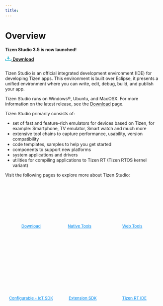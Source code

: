 ```yaml
---
title: 
---
```

# Overview 

**Tizen Studio 3.5 is now launched!**

[![Download](tizenstudio/media/ic_docs_download.png)  **Download**](https://developer.tizen.org/development/tizen-studio/download)

<style>
    #main:before, 
    #main:after {
        content: "";
        display: table;
    }
    .docs-ui-started [class^="docs-ui-"] {
        height: 200px;
        padding: 0;
        text-align: center;
        border: 0 none;
        border-top: 0 solid #dadada;
        border-bottom: 0 solid #dadada;
        box-sizing: border-box;
        position: relative;
        float: left;
        margin: 2px auto 30px;
    }
    .docs-ui-started [class^="docs-ui-"]>span {
        display: block;
        color: #333;
        line-height: 32px;
        position: relative;   
    }
    .docs-ui-started .docs-ui-wearable:before, 
    .docs-ui-started .docs-ui-tv:before, 
    .docs-ui-started .docs-ui-mobile:before, 
    .docs-ui-started .docs-ui-widget:before, 
    .docs-ui-started .docs-ui-ide:before, 
    .docs-ui-started .docs-ui-wear:before, 
    .docs-ui-started .docs-ui-t:before, 
    .docs-ui-started .docs-ui-w:before, 
    .docs-ui-started .docs-ui-get:before, 
    .docs-ui-started .docs-ui-watch:before {
        height: 85px;
        margin: 0 auto 25px;
        align: center;
        background-position: 0 6px;
    }
    .docs-ui-started .docs-ui-wearable:before {
        content: " ";
        display: block;
        margin: auto;
        position: relative;
        width: 100px;
        height: 90px;
        background: url(tizenstudio/media/Download.png) no-repeat center top;
        background-position: 0 0 !important;
    }
    .docs-ui-started .docs-ui-wearable {
        width: 33%;
        padding-left: 0;
    }
    .docs-ui-started .docs-ui-t:before {
        content: " ";
        margin: auto;
        position: relative;
        display: block;
        width: 85px;
        height: 90px;
        background: url(tizenstudio/media/RT.png) no-repeat center top;
        background-position: 0 0 !important;
    }
    .docs-ui-started .docs-ui-t {
        width: 33%;
        padding-left: 0;
    }
     .docs-ui-started .docs-ui-wear {
        width: 33%;
        padding-left: 0;
    }
    .docs-ui-started .docs-ui-wear:before {
        content: " ";
        margin: auto;
        position: relative;
        display: block;
        width: 100px;
        height: 90px;
        background: url(tizenstudio/media/Csdk.png) no-repeat center top;
        background-position: 0 0 !important;
    }
    .docs-ui-started .docs-ui-wear {
        width: 33%;
        padding-left: 0;
    }
    .docs-ui-started .docs-ui-tv:before {
        content: " ";
        margin: auto;
        position: relative;
        display: block;
        width: 85px;
        height: 90px;
        background: url(tizenstudio/media/Tools.png) no-repeat center top;
        background-position: 0 0 !important;
    }
    .docs-ui-started .docs-ui-tv {
        width: 33%;
        padding-left: 0;
    }
    .docs-ui-started .docs-ui-widget:before {
        content: " ";
        margin: auto;
        position: relative;
        display: block;
        width: 100px;
        height: 90px;
        background: url(tizenstudio/media/webtools.png) no-repeat center top;
        background-position: 0 0 !important;
    }
    .docs-ui-started .docs-ui-widget {
        width: 33%;
        padding-left: 0;
    }
    .docs-ui-started .docs-ui-get:before {
        content: " ";
        margin: auto;
        position: relative;
        display: block;
        width: 100px;
        height: 90px;
        background: url(tizenstudio/media/SDK.png) no-repeat center top;
        background-position: 0 0 !important;
    }
    .docs-ui-started .docs-ui-get {
        width: 33%;
        padding-left: 0;
    }
    .docs-ui-started .docs-ui-w:before {
        content: " ";
        margin: auto;
        position: relative;
        display: block;
        width: 100px;
        height: 90px;
        background: url(tizenstudio/media/IDEp.png) no-repeat center top;
        background-position: 0 0 !important;
    }
    .docs-ui-started .docs-ui-w {
        width: 33%;
        padding-left: 0;
    }
    a.docs-btn-more {
        display: inline-block;
        font-size: 13px;
        color: #008aee;
    }
</style>

<section id ="main">

<p>Tizen Studio is an official integrated development environment (IDE) for developing Tizen apps. This environment is built over Eclipse, it presents a unified environment where you can write, edit, debug, build, and publish your app.</p> 
<p>Tizen Studio runs on Windows®, Ubuntu, and MacOSX. For more information on the latest release, see the <a href="https://developer.tizen.org/development/tizen-studio/download">Download</a> page.</p>
<p>Tizen Studio primarily consists of:</p>
<ul>
    <li>set of fast and feature-rich emulators for devices based on Tizen, for example: Smartphone, TV emulator, Smart watch and much more</li>
    <li>extensive tool chains to capture performance, usability, version compatibility</li>
    <li>code templates, samples to help you get started </li>
    <li>components to support new platforms</li>
    <li>system applications and drivers</li>
    <li>utilities for compiling applications to Tizen RT (Tizen RTOS kernel variant)</li>
</ul>
<p>Visit the following pages to explore more about Tizen Studio: </p>
<br/><br/>

<div class="docs-ui-started">
  <div class="docs-ui-wearable">
    <span>
    <a href="https://developer.tizen.org/development/tizen-studio/download" class="docs-btn-more">Download</a>
    </span>
  </div>

  <div class="docs-ui-tv" style="padding-left: 0px;padding-right: 20px;">
    <span>
        <a href="tizenstudio/native-tools/" class="docs-btn-more">Native Tools</a><br>
    </span>
  </div>
 
   <div class="docs-ui-widget">
    <span>
    <a href="tizenstudio/web-tools/" class="docs-btn-more" style="padding-left: 0px;padding-right: 13px;">Web Tools</a>
    </span>
  </div>

  <div class="docs-ui-wear">
    <span>
        <a href="tizenstudio/configurable-sdk/configurable-sdk/" class="docs-btn-more">Configurable - IoT SDK</a>
    </span>
  </div>

  <div class="docs-ui-get">
    <span>
        <a href="tizenstudio/extension-sdk/overview/" class="docs-btn-more">Extension SDK</a><br>
    </span>
  </div>

  <div class="docs-ui-w">
    <span>
        <a href="tizenstudio/rt-ide/overview/" class="docs-btn-more">Tizen RT IDE</a><br>
    </span>
  </div>
</div>

</section>
